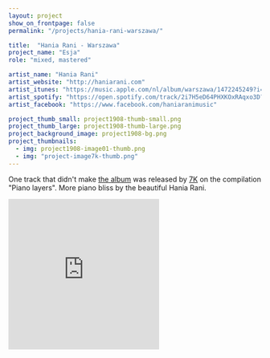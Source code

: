 ```yaml
---
layout: project
show_on_frontpage: false
permalink: "/projects/hania-rani-warszawa/"

title:  "Hania Rani - Warszawa"
project_name: "Esja"
role: "mixed, mastered"

artist_name: "Hania Rani"
artist_website: "http://haniarani.com"
artist_itunes: "https://music.apple.com/nl/album/warszawa/1472245249?i=1472245451&l=en"
artist_spotify: "https://open.spotify.com/track/2i7H5eD64PHXKOxRAqxo3D?si=wJYGULReSuaGEsz1BMobjQ"
artist_facebook: "https://www.facebook.com/haniaranimusic"

project_thumb_small: project1908-thumb-small.png
project_thumb_large: project1908-thumb-large.png
project_background_image: project1908-bg.png
project_thumbnails:
  - img: project1908-image01-thumb.png
  - img: "project-image7k-thumb.png"
---
```


One track that didn't make [the album](../hania-rani-esja/) was released by [7K](http://7k.k7.com) on the compilation "Piano layers".
More piano bliss by the beautiful Hania Rani.

<iframe src="https://open.spotify.com/embed/track/2i7H5eD64PHXKOxRAqxo3D" width="300" height="300" frameborder="0" allowtransparency="true" allow="encrypted-media"></iframe>

